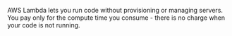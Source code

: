 AWS Lambda lets you run code without provisioning or managing servers. You pay only for the compute time you consume - there is no charge when your code is not running.